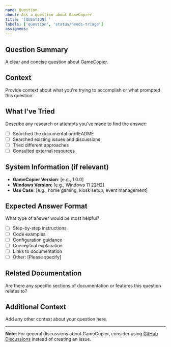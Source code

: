 ```yaml
---
name: Question
about: Ask a question about GameCopier
title: '[QUESTION] '
labels: ['question', 'status/needs-triage']
assignees: ''
---
```


## Question Summary
A clear and concise question about GameCopier.

## Context
Provide context about what you're trying to accomplish or what prompted this question.

## What I've Tried
Describe any research or attempts you've made to find the answer:
- [ ] Searched the documentation/README
- [ ] Searched existing issues and discussions
- [ ] Tried different approaches
- [ ] Consulted external resources

## System Information (if relevant)
- **GameCopier Version**: [e.g., 1.0.0]
- **Windows Version**: [e.g., Windows 11 22H2]
- **Use Case**: [e.g., home gaming, kiosk setup, event management]

## Expected Answer Format
What type of answer would be most helpful?
- [ ] Step-by-step instructions
- [ ] Code examples
- [ ] Configuration guidance
- [ ] Conceptual explanation
- [ ] Links to documentation
- [ ] Other: [Please specify]

## Related Documentation
Are there any specific sections of documentation or features this question relates to?

## Additional Context
Add any other context about your question here.

---

**Note**: For general discussions about GameCopier, consider using [GitHub Discussions](../../discussions) instead of creating an issue.